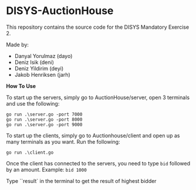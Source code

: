 # DISYS-AuctionHouse


This repository contains the source code for the DISYS Mandatory Exercise 2.

Made by:

* Danyal Yorulmaz (dayo)
* Deniz Isik (deni)
* Deniz Yildirim (deyi)
* Jakob Henriksen (jarh)

**How To Use**

To start up the servers, simply go to AuctionHouse/server, open 3 terminals and use the following:

```
go run .\server.go -port 7000
go run .\server.go -port 8000
go run .\server.go -port 9000
```

To start up the clients, simply go to Auctionhouse/client and open up as many terminals as you want. Run the following:

```
go run .\client.go
```

Once the client has connected to the servers, you need to type `bid` followed by an amount. Example: `bid 1000`

Type ``result` in the terminal to get the result of highest bidder

